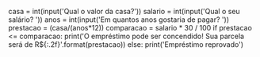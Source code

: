 casa = int(input('Qual o valor da casa?'))
salario = int(input('Qual o seu salário? '))
anos = int(input('Em quantos anos gostaria de pagar? '))
prestacao = (casa/(anos*12))
comparacao = salario * 30 / 100
if prestacao <= comparacao:
    print('O empréstimo pode ser concendido! Sua parcela será de R${:.2f}'.format(prestacao))
else:
    print('Empréstimo reprovado')
